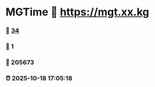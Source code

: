 # MGTime :link: https://mgt.xx.kg 
### :page_facing_up: [34](https://mgt.xx.kg/tag.html) 
### :speech_balloon: 1 
### :hibiscus: 205673 
### :alarm_clock: 2025-10-18 17:05:18 
